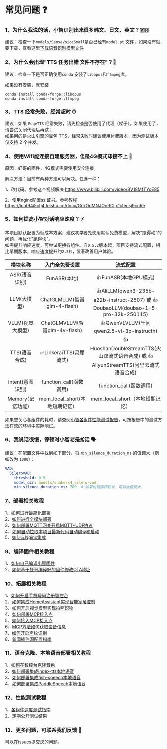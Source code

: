 # 常见问题 ❓

### 1、为什么我说的话，小智识别出来很多韩文、日文、英文？🇰🇷

建议：检查一下`models/SenseVoiceSmall`是否已经有`model.pt`
文件，如果没有就要下载，查看这里[下载语音识别模型文件](Deployment.md#模型文件)

### 2、为什么会出现"TTS 任务出错 文件不存在"？📁

建议：检查一下是否正确使用`conda` 安装了`libopus`和`ffmpeg`库。

如果没有安装，就安装

```
conda install conda-forge::libopus
conda install conda-forge::ffmpeg
```

### 3、TTS 经常失败，经常超时 ⏰

建议：如果 `EdgeTTS` 经常失败，请先检查是否使用了代理（梯子）。如果使用了，请尝试关闭代理后再试；  
如果用的是火山引擎的豆包 TTS，经常失败时建议使用付费版本，因为测试版本仅支持 2 个并发。

### 4、使用Wifi能连接自建服务器，但是4G模式却接不上 🔐

原因：虾哥的固件，4G模式需要使用安全连接。

解决方法：目前有两种方法可以解决。任选一种：

1、改代码。参考这个视频解决 https://www.bilibili.com/video/BV18MfTYoE85

2、使用nginx配置ssl证书。参考教程 https://icnt94i5ctj4.feishu.cn/docx/GnYOdMNJOoRCljx1ctecsj9cnRe

### 5、如何提高小智对话响应速度？ ⚡

本项目默认配置为低成本方案，建议初学者先使用默认免费模型，解决"跑得动"的问题，再优化"跑得快"。  
如需提升响应速度，可尝试更换各组件。自`0.5.2`版本起，项目支持流式配置，相比早期版本，响应速度提升约`2.5秒`，显著改善用户体验。

| 模块名称 | 入门全免费设置 | 流式配置 |
|:---:|:---:|:---:|
| ASR(语音识别) | FunASR(本地) | 👍FunASR(本地GPU模式) |
| LLM(大模型) | ChatGLMLLM(智谱glm-4-flash) | 👍AliLLM(qwen3-235b-a22b-instruct-2507) 或 👍DoubaoLLM(doubao-1-5-pro-32k-250115) |
| VLLM(视觉大模型) | ChatGLMVLLM(智谱glm-4v-flash) | 👍QwenVLVLLM(千问qwen2.5-vl-3b-instructh) |
| TTS(语音合成) | ✅LinkeraiTTS(灵犀流式) | 👍HuoshanDoubleStreamTTS(火山双流式语音合成) 或 👍AliyunStreamTTS(阿里云流式语音合成) |
| Intent(意图识别) | function_call(函数调用) | function_call(函数调用) |
| Memory(记忆功能) | mem_local_short(本地短期记忆） | mem_local_short（本地短期记忆） |

如果您关心各组件的耗时，请查阅[小智各组件性能测试报告](https://github.com/xinnan-tech/xiaozhi-performance-research)，可按报告中的测试方法在您的环境中实际测试。

### 6、我说话很慢，停顿时小智老是抢话 🗣️

建议：在配置文件中找到如下部分，将 `min_silence_duration_ms` 的值调大（例如改为 `1000`）：

```yaml
VAD:
  SileroVAD:
    threshold: 0.5
    model_dir: models/snakers4_silero-vad
    min_silence_duration_ms: 700  # 如果说话停顿较长，可将此值调大
```

### 7、部署相关教程
1、[如何进行最简化部署](./Deployment.md)<br/>
2、[如何进行全模块部署](./Deployment_all.md)<br/>
3、[如何部署MQTT网关开启MQTT+UDP协议](./mqtt-gateway-integration.md)<br/>
4、[如何自动拉取本项目最新代码自动编译和启动](./dev-ops-integration.md)<br/>
5、[如何与Nginx集成](https://github.com/xinnan-tech/xiaozhi-esp32-server/issues/791)<br/>

### 9、编译固件相关教程
1、[如何自己编译小智固件](./firmware-build.md)<br/>
2、[如何基于虾哥编译好的固件修改OTA地址](./firmware-setting.md)<br/>

### 10、拓展相关教程
1、[如何开启手机号码注册智控台](./ali-sms-integration.md)<br/>
2、[如何集成HomeAssistant实现智能家居控制](./homeassistant-integration.md)<br/>
3、[如何开启视觉模型实现拍照识物](./mcp-vision-integration.md)<br/>
4、[如何部署MCP接入点](./mcp-endpoint-enable.md)<br/>
5、[如何接入MCP接入点](./mcp-endpoint-integration.md)<br/>
6、[MCP方法如何获取设备信息](./mcp-get-device-info.md)<br/>
7、[如何开启声纹识别](./voiceprint-integration.md)<br/>
8、[新闻插件源配置指南](./newsnow_plugin_config.md)<br/>

### 11、语音克隆、本地语音部署相关教程
1、[如何在智控台克隆音色](./huoshan-streamTTS-voice-cloning.md)<br/>
2、[如何部署集成index-tts本地语音](./index-stream-integration.md)<br/>
3、[如何部署集成fish-speech本地语音](./fish-speech-integration.md)<br/>
4、[如何部署集成PaddleSpeech本地语音](./paddlespeech-deploy.md)<br/>

### 12、性能测试教程
1、[各组件速度测试指南](./performance_tester.md)<br/>
2、[定期公开测试结果](https://github.com/xinnan-tech/xiaozhi-performance-research)<br/>

### 13、更多问题，可联系我们反馈 💬

可以在[issues](https://github.com/xinnan-tech/xiaozhi-esp32-server/issues)提交您的问题。